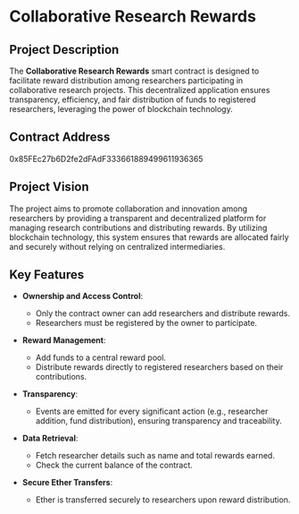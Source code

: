 # Collaborative Research Rewards

## Project Description
The **Collaborative Research Rewards** smart contract is designed to facilitate reward distribution among researchers participating in collaborative research projects. This decentralized application ensures transparency, efficiency, and fair distribution of funds to registered researchers, leveraging the power of blockchain technology.

## Contract Address
0x85FEc27b6D2fe2dFAdF333661889499611936365

## Project Vision
The project aims to promote collaboration and innovation among researchers by providing a transparent and decentralized platform for managing research contributions and distributing rewards. By utilizing blockchain technology, this system ensures that rewards are allocated fairly and securely without relying on centralized intermediaries.

## Key Features

- **Ownership and Access Control**:
  - Only the contract owner can add researchers and distribute rewards.
  - Researchers must be registered by the owner to participate.

- **Reward Management**:
  - Add funds to a central reward pool.
  - Distribute rewards directly to registered researchers based on their contributions.

- **Transparency**:
  - Events are emitted for every significant action (e.g., researcher addition, fund distribution), ensuring transparency and traceability.

- **Data Retrieval**:
  - Fetch researcher details such as name and total rewards earned.
  - Check the current balance of the contract.

- **Secure Ether Transfers**:
  - Ether is transferred securely to researchers upon reward distribution.

